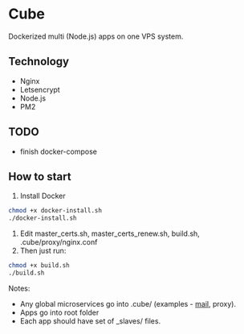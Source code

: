 # Cube

Dockerized multi (Node.js) apps on one VPS system.

## Technology

* Nginx
* Letsencrypt
* Node.js
* PM2

## TODO

* finish docker-compose

## How to start

1. Install Docker

```bash
chmod +x docker-install.sh
./docker-install.sh
```

1. Edit master_certs.sh, master_certs_renew.sh, build.sh, .cube/proxy/nginx.conf
2. Then just run:

```bash
chmod +x build.sh
./build.sh
```

Notes:

* Any global microservices go into .cube/ (examples - [mail](https://github.com/TalaikisInc/email_service), proxy).
* Apps go into root folder
* Each app should have set of _slaves/ files.
